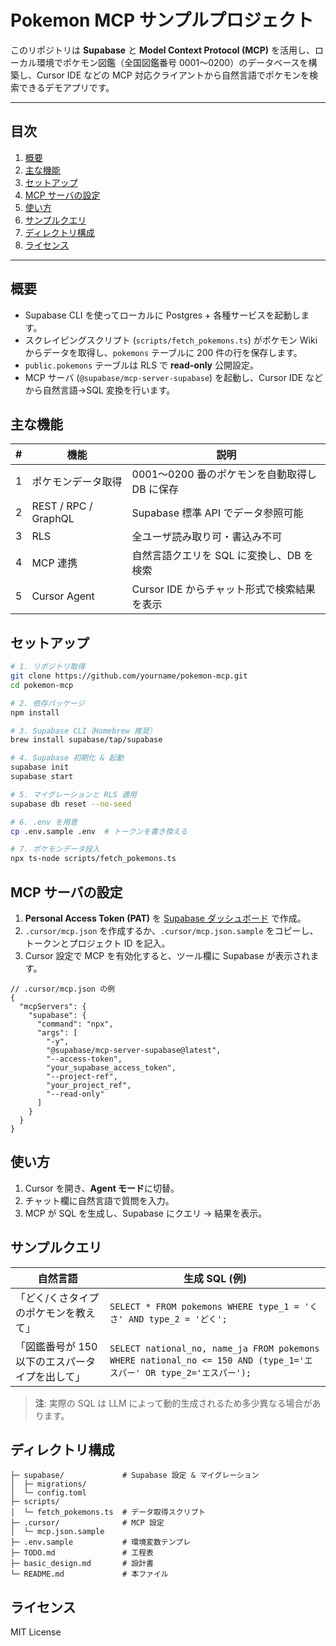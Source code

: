 # Pokemon MCP サンプルプロジェクト

このリポジトリは **Supabase** と **Model Context Protocol (MCP)** を活用し、ローカル環境でポケモン図鑑（全国図鑑番号 0001〜0200）のデータベースを構築し、Cursor IDE などの MCP 対応クライアントから自然言語でポケモンを検索できるデモアプリです。

---

## 目次
1. [概要](#概要)
2. [主な機能](#主な機能)
3. [セットアップ](#セットアップ)
4. [MCP サーバの設定](#mcp-サーバの設定)
5. [使い方](#使い方)
6. [サンプルクエリ](#サンプルクエリ)
7. [ディレクトリ構成](#ディレクトリ構成)
8. [ライセンス](#ライセンス)

---

## 概要
- Supabase CLI を使ってローカルに Postgres + 各種サービスを起動します。
- スクレイピングスクリプト (`scripts/fetch_pokemons.ts`) がポケモン Wiki からデータを取得し、`pokemons` テーブルに 200 件の行を保存します。
- `public.pokemons` テーブルは RLS で **read-only** 公開設定。
- MCP サーバ (`@supabase/mcp-server-supabase`) を起動し、Cursor IDE などから自然言語→SQL 変換を行います。

## 主な機能
| # | 機能 | 説明 |
|---|------|------|
| 1 | ポケモンデータ取得 | 0001〜0200 番のポケモンを自動取得し DB に保存 |
| 2 | REST / RPC / GraphQL | Supabase 標準 API でデータ参照可能 |
| 3 | RLS | 全ユーザ読み取り可・書込み不可 |
| 4 | MCP 連携 | 自然言語クエリを SQL に変換し、DB を検索 |
| 5 | Cursor Agent | Cursor IDE からチャット形式で検索結果を表示 |

## セットアップ
```bash
# 1. リポジトリ取得
git clone https://github.com/yourname/pokemon-mcp.git
cd pokemon-mcp

# 2. 依存パッケージ
npm install

# 3. Supabase CLI（Homebrew 推奨）
brew install supabase/tap/supabase

# 4. Supabase 初期化 & 起動
supabase init
supabase start

# 5. マイグレーションと RLS 適用
supabase db reset --no-seed

# 6. .env を用意
cp .env.sample .env  # トークンを書き換える

# 7. ポケモンデータ投入
npx ts-node scripts/fetch_pokemons.ts
```

## MCP サーバの設定
1. **Personal Access Token (PAT)** を [Supabase ダッシュボード](https://app.supabase.com/) で作成。
2. `.cursor/mcp.json` を作成するか、`.cursor/mcp.json.sample` をコピーし、トークンとプロジェクト ID を記入。
3. Cursor 設定で MCP を有効化すると、ツール欄に Supabase が表示されます。

```jsonc
// .cursor/mcp.json の例
{
  "mcpServers": {
    "supabase": {
      "command": "npx",
      "args": [
        "-y",
        "@supabase/mcp-server-supabase@latest",
        "--access-token",
        "your_supabase_access_token",
        "--project-ref",
        "your_project_ref",
        "--read-only"
      ]
    }
  }
}
```

## 使い方
1. Cursor を開き、**Agent モード**に切替。
2. チャット欄に自然言語で質問を入力。
3. MCP が SQL を生成し、Supabase にクエリ → 結果を表示。

## サンプルクエリ
| 自然言語 | 生成 SQL (例) |
|----------|---------------|
| 「どく/くさタイプのポケモンを教えて」 | `SELECT * FROM pokemons WHERE type_1 = 'くさ' AND type_2 = 'どく';` |
| 「図鑑番号が 150 以下のエスパータイプを出して」 | `SELECT national_no, name_ja FROM pokemons WHERE national_no <= 150 AND (type_1='エスパー' OR type_2='エスパー');` |

> **注**: 実際の SQL は LLM によって動的生成されるため多少異なる場合があります。

## ディレクトリ構成
```
├─ supabase/             # Supabase 設定 & マイグレーション
│  ├─ migrations/
│  └─ config.toml
├─ scripts/
│  └─ fetch_pokemons.ts  # データ取得スクリプト
├─ .cursor/              # MCP 設定
│  └─ mcp.json.sample
├─ .env.sample           # 環境変数テンプレ
├─ TODO.md               # 工程表
├─ basic_design.md       # 設計書
└─ README.md             # 本ファイル
```

## ライセンス
MIT License
